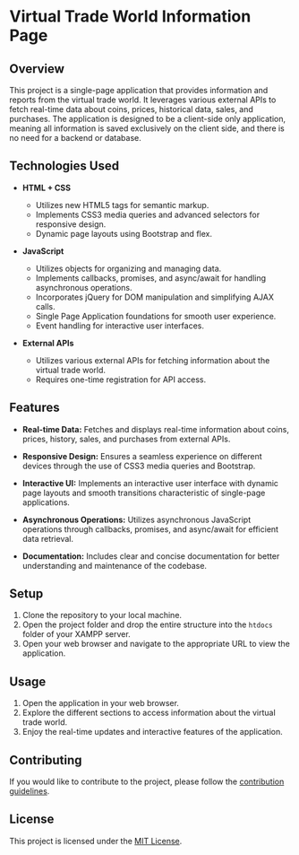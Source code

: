 # Virtual Trade World Information Page

## Overview

This project is a single-page application that provides information and reports from the virtual trade world. It leverages various external APIs to fetch real-time data about coins, prices, historical data, sales, and purchases. The application is designed to be a client-side only application, meaning all information is saved exclusively on the client side, and there is no need for a backend or database.

## Technologies Used

- **HTML + CSS**
  - Utilizes new HTML5 tags for semantic markup.
  - Implements CSS3 media queries and advanced selectors for responsive design.
  - Dynamic page layouts using Bootstrap and flex.

- **JavaScript**
  - Utilizes objects for organizing and managing data.
  - Implements callbacks, promises, and async/await for handling asynchronous operations.
  - Incorporates jQuery for DOM manipulation and simplifying AJAX calls.
  - Single Page Application foundations for smooth user experience.
  - Event handling for interactive user interfaces.

- **External APIs**
  - Utilizes various external APIs for fetching information about the virtual trade world.
  - Requires one-time registration for API access.

## Features

- **Real-time Data:** Fetches and displays real-time information about coins, prices, history, sales, and purchases from external APIs.

- **Responsive Design:** Ensures a seamless experience on different devices through the use of CSS3 media queries and Bootstrap.

- **Interactive UI:** Implements an interactive user interface with dynamic page layouts and smooth transitions characteristic of single-page applications.

- **Asynchronous Operations:** Utilizes asynchronous JavaScript operations through callbacks, promises, and async/await for efficient data retrieval.

- **Documentation:** Includes clear and concise documentation for better understanding and maintenance of the codebase.

## Setup

1. Clone the repository to your local machine.
2. Open the project folder and drop the entire structure into the `htdocs` folder of your XAMPP server.
3. Open your web browser and navigate to the appropriate URL to view the application.

## Usage

1. Open the application in your web browser.
2. Explore the different sections to access information about the virtual trade world.
3. Enjoy the real-time updates and interactive features of the application.

## Contributing

If you would like to contribute to the project, please follow the [contribution guidelines](CONTRIBUTING.md).

## License

This project is licensed under the [MIT License](LICENSE).